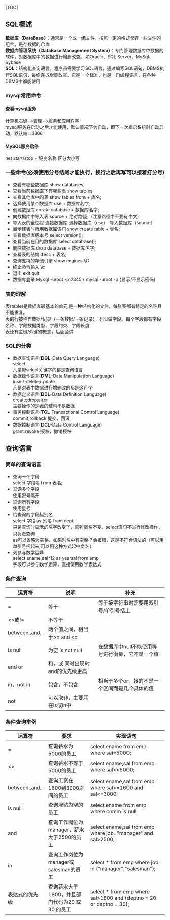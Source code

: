 [TOC]

## SQL概述
**数据库（DataBase）**：通常是一个或一组文件，按照一定的格式储存一些文件的组合，是存数据的仓库  
**数据库管理系统（DataBase Management System）**：专门管理数据库中数据的软件，对数据库中的数据进行增删改查。如Oracle、SQL Server、MySql、Sybase  
**SQL**：结构化查询语言，程序员需要学习SQL语言，通过编写SQL语句，DBMS执行SQL语句，最终完成增删改查。它是一个标准，也是一门编程语言，在各种DBMS中都能使用  
### mysql常用命令
#### 查看mysql服务
计算机右键-->管理-->服务和应用程序  
mysql服务在启动之后才能使用，默认情况下为自动，即下一次重启系统时自动启动，默认端口3306  
#### MySQL服务启停
net start/stop + 服务名称 区分大小写
### 一些命令(必须使用分号结尾才能执行，换行之后再写可以接着打分号)
- 查看有哪些数据库    show databases;
- 查看当前数据库下有哪些表 show tables;
- 查看其他库中的表 show tables from + 库名;
- 选择使用某个数据库  use + 数据库名字;
- 创建数据库         create database + 数据库名字;
- 向数据库中导入表    source + 绝对路径;（注意路径中不要有中文）
- 导入表的全过程  连接数据库-选择数据库（use）-导入数据库（source）
- 展示建表时所用数据库语句 show create table + 表名;
- 查看数据库版本号     select version();
- 查看当前在用的数据库 select database();
- 删除数据库          drop database + 数据库名字;
- 查看表的结构 desc + 表名;
- 查询支持的存储引擎  show engines \G
- 终止命令输入        \c
- 退出 exit quit
- 数据库登录         Mysql -uroot -p12345 / mysql -uroot -p   (显示/不显示密码)
### 表的理解
表(table)是数据库最基本的单元,是一种结构化的文件，每张表都有特定的名称且不能重复。  
表的行被称作数据/记录（一条数据/一条记录），列叫做字段。每个字段都有字段名称、字段数据类型、字段约束、字段长度  
表还有主键/外键的概念，后面会讲  
### SQL的分类
- 数据查询语言(**DQL**-Data Query Language)  
select  
凡是带select关键字的都是查询语言
- 数据操作语言(**DML**-Data Manipulation Language)  
insert;delete;update  
凡是对表中数据进行增删改的都是这几个
- 数据定义语言(**DDL**-Data Definition Language)  
create;drop;alter  
主要操作的是表的结构不是数据
- 事务控制语言(**TCL**-Transactional Control Language)  
commit;rollback  提交，回滚
- 数据控制语言(**DCL**-Data Control Language)  
grant;revoke  授权，撤销授权  
## 查询语言
### 简单的查询语言
- 查询一个字段  
select 字段名 from 表名;
- 查询多个字段  
使用逗号隔开
- 查询所有字段  
使用星号
- 给查询的字段起别名  
select 字段 as 别名 from dept;  
只是查询时显示的名字改变了，原列表名不变。select语句不进行修改操作，只负责查询  
as可以省略为空格。如果别名中有空格？会报错，这是不符合语法的（可以用单引号括起来,可以用这种方式起中文名）  
- 列参与数学运算  
select ename,sal\*12 as yearsal from emp  
字段可以参与数学运算，直接使用数学表达式
### 条件查询
| 运算符 | 说明 | 补充|
|-------|-------|-------|
|=|等于|等于接字符串时需要用双引号/单引号括上|
|<>或!=|不等于| |
|between..and..|两个值之间，相当于>= and <=|  |
|is null|为空 is not null|在数据库中null不能使用等号进行衡量，它不是一个值|
|and or |和，或 同时出现时and的优先级更高|  |
|in，not in| 包含，不包含 |相当于多个or，接的不是一个区间而是几个具体的值|
|not|可以取非，主要用在is或in中|  |
### 条件查询举例
|运算符|要求|实现语句|
|------|-----|-------|
|=|查询薪水为5000的员工|select ename from emp where sal=5000;|
|<>|查询薪水不等于5000的员工|select ename,sal from emp where sal<>5000;|
|between..and..|查询工资在1600到3000之间的员工|select ename,sal from emp where sal>=1600 and sal<=3000;|
|is null|查询津贴为空的员工|select ename from emp where comm is null;|不能写comm = null
|and|查询工作岗位为manager，薪水大于2500的员工|select ename,sal from emp where job="manager" and sal>2500;|
|in|查询工作岗位为manager或salesman的员工|select * from emp where job in ("manager","salesman");|
|表达式的优先级|查询薪水大于 1800，并且部门代码为20 或 30 的员工|select * from emp where sal>1800 and (deptno = 20 or deptno = 30);|

